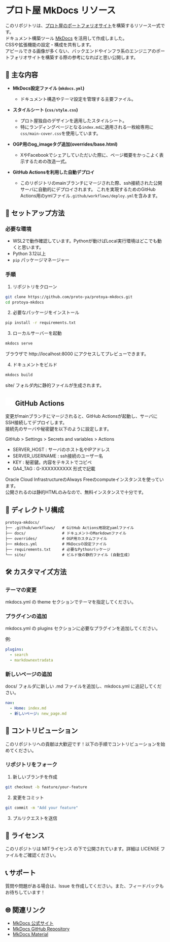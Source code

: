 # プロト屋 MkDocs リソース

このリポジトリは、[プロト屋のポートフォリオサイト](https://www.proto-ya.com/)を構築するリソース一式です。  
ドキュメント構築ツール [MkDocs](https://www.mkdocs.org/) を活用して作成しました。  
CSSや拡張機能の設定・構成を共有します。  
アピールできる画像が多くない、バックエンドやインフラ系のエンジニアのポートフォリオサイトを構築する際の参考になればと思い公開します。

## 🌟 主な内容

- **MkDocs設定ファイル (`mkdocs.yml`)**
  - ドキュメント構造やテーマ設定を管理する主要ファイル。

- **スタイルシート (`css/style.css`)**
  - プロト屋独自のデザインを適用したスタイルシート。
  - 特にランディングページとなる`index.md`に適用される一枚絵専用に`css/main-cover.css`を使用しています。

- **OGP用のog_imageタグ追加(overrides/base.html)**
  - XやFacebookでシェアしていただいた際に、ページ概要をかっこよく表示するための改造一式。

- **GitHub Actionsを利用した自動デプロイ**
  - このリポジトリのmainブランチにマージされた際、ssh接続された公開サーバに自動的にデプロイされます。
  これを実現するためのGitHub Actions用のymlファイル`.github/workflows/deploy.yml`を含みます。

## 🚀 セットアップ方法

### 必要な環境
- WSL2で動作確認しています。Pythonが動けばLocal実行環境はどこでも動くと思います。
- Python 3.12以上
- `pip` パッケージマネージャー

### 手順

1. リポジトリをクローン
``` bash
git clone https://github.com/proto-ya/protoya-mkdocs.git
cd protoya-mkdocs
```

2. 必要なパッケージをインストール
``` bash
pip install -r requirements.txt
```

3. ローカルサーバーを起動
``` bash
mkdocs serve
```
ブラウザで http://localhost:8000 にアクセスしてプレビューできます。

4. ドキュメントをビルド
``` bash
mkdocs build
```
site/ フォルダ内に静的ファイルが生成されます。

## <img src="docs/images/github-mark-white.svg" width="26"> GitHub Actions

変更がmainブランチにマージされると、GitHub Actionsが起動し、サーバにSSH接続してデプロイします。  
接続先のサーバや秘密鍵を以下のように設定します。  

GitHub > Settings > Secrets and variables > Actions
- SERVER_HOST : サーバのホスト名やIPアドレス
- SERVER_USERNAME : ssh接続のユーザー名
- KEY : 秘密鍵。内容をテキストでコピペ
- GA4_TAG : G-XXXXXXXXXX 形式で記載

Oracle Cloud InfrastructureのAlways Freeのcomputeインスタンスを使っています。  
公開されるのは静的HTMLのみなので、無料インスタンスで十分です。

## 📂 ディレクトリ構成
```
protoya-mkdocs/
├── .github/workflows/   # GitHub Actions用設定yamlファイル
├── docs/                # ドキュメントのMarkdownファイル
├── overrides/           # OGP用カスタムファイル
├── mkdocs.yml           # MkDocsの設定ファイル
├── requirements.txt     # 必要なPythonパッケージ
└── site/                # ビルド後の静的ファイル (自動生成)
```

## 🛠️ カスタマイズ方法

### テーマの変更

mkdocs.yml の theme セクションでテーマを指定してください。

### プラグインの追加

mkdocs.yml の plugins セクションに必要なプラグインを追加してください。

例:
``` yaml
plugins:
  - search
  - markdownextradata
```

### 新しいページの追加

docs/ フォルダに新しい .md ファイルを追加し、mkdocs.yml に追記してください。
``` yaml
nav:
  - Home: index.md
  - 新しいページ: new_page.md
```
## 🤝 コントリビューション

このリポジトリへの貢献は大歓迎です！以下の手順でコントリビューションを始めてください。

### リポジトリをフォーク

1. 新しいブランチを作成
``` bash
git checkout -b feature/your-feature
```
2. 変更をコミット
``` bash
git commit -m "Add your feature"
```
3. プルリクエストを送信

## 📜 ライセンス

このリポジトリは MITライセンス の下で公開されています。詳細は LICENSE ファイルをご確認ください。

## 📞 サポート

質問や問題がある場合は、Issue を作成してください。また、フィードバックもお待ちしています！

## 🌐 関連リンク

- [MkDocs 公式サイト](https://www.mkdocs.org/)
- [MkDocs GitHub Repository](https://github.com/mkdocs/mkdocs)
- [MkDocs Material](https://squidfunk.github.io/mkdocs-material/)
